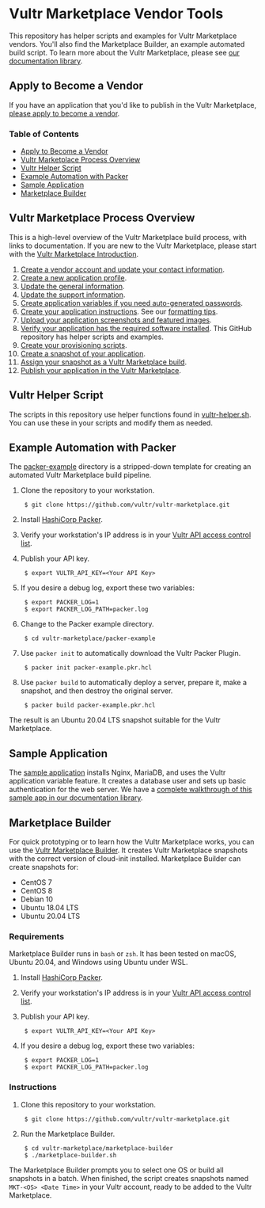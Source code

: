 # Vultr Marketplace Vendor Tools

This repository has helper scripts and examples for Vultr Marketplace vendors. You'll also find the Marketplace Builder, an example automated build script. To learn more about the Vultr Marketplace, please see [our documentation library](https://www.vultr.com/docs/vultr-marketplace).

## Apply to Become a Vendor

If you have an application that you'd like to publish in the Vultr Marketplace, [please apply to become a vendor](https://www.vultr.com/marketplace/become-a-verified-vendor/).

### Table of Contents

* [Apply to Become a Vendor](#apply-to-become-a-vendor)
* [Vultr Marketplace Process Overview](#vultr-marketplace-process-overview)
* [Vultr Helper Script](#vultr-helper-script)
* [Example Automation with Packer](#example-automation-with-packer)
* [Sample Application](#sample-application)
* [Marketplace Builder](#marketplace-builder)

## Vultr Marketplace Process Overview

This is a high-level overview of the Vultr Marketplace build process, with links to documentation. If you are new to the Vultr Marketplace, please start with the [Vultr Marketplace Introduction](https://www.vultr.com/docs/vultr-marketplace).

1. [Create a vendor account and update your contact information](https://www.vultr.com/docs/marketplace-vendor-settings).
1. [Create a new application profile](https://www.vultr.com/docs/marketplace-applications).
1. [Update the general information](https://www.vultr.com/docs/vultr-marketplace-general-information).
1. [Update the support information](https://www.vultr.com/docs/vultr-marketplace-support-information).
1. [Create application variables if you need auto-generated passwords](https://www.vultr.com/docs/vultr-marketplace-application-variables).
1. [Create your application instructions](https://www.vultr.com/docs/vultr-marketplace-application-instructions). See our [formatting tips](https://www.vultr.com/docs/vultr-marketplace-tips-for-readme-and-app-instructions).
1. [Upload your application screenshots and featured images](https://www.vultr.com/docs/vultr-marketplace-gallery).
1. [Verify your application has the required software installed](https://www.vultr.com/docs/vultr-marketplace-requirements). This GitHub repository has helper scripts and examples.
1. [Create your provisioning scripts](https://www.vultr.com/docs/vultr-marketplace-variables-and-provisioning-scripts).
1. [Create a snapshot of your application](https://www.vultr.com/docs/vultr-marketplace-snapshots).
1. [Assign your snapshot as a Vultr Marketplace build](https://www.vultr.com/docs/vultr-marketplace-builds).
1. [Publish your application in the Vultr Marketplace](https://www.vultr.com/docs/vultr-marketplace-publication-settings).

## Vultr Helper Script

The scripts in this repository use helper functions found in [vultr-helper.sh](/helper-scripts/vultr-helper.sh). You can use these in your scripts and modify them as needed.

## Example Automation with Packer

The [packer-example](/packer-example) directory is a stripped-down template for creating an automated Vultr Marketplace build pipeline.

1. Clone the repository to your workstation.

        $ git clone https://github.com/vultr/vultr-marketplace.git

1. Install [HashiCorp Packer](https://learn.hashicorp.com/tutorials/packer/get-started-install-cli).
1. Verify your workstation's IP address is in your [Vultr API access control list](https://my.vultr.com/settings/#settingsapi).
1. Publish your API key.

        $ export VULTR_API_KEY=<Your API Key>

1. If you desire a debug log, export these two variables:

        $ export PACKER_LOG=1
        $ export PACKER_LOG_PATH=packer.log

1. Change to the Packer example directory.

        $ cd vultr-marketplace/packer-example

1. Use `packer init` to automatically download the Vultr Packer Plugin.

        $ packer init packer-example.pkr.hcl

1. Use `packer build` to automatically deploy a server, prepare it, make a snapshot, and then destroy the original server.

        $ packer build packer-example.pkr.hcl

The result is an Ubuntu 20.04 LTS snapshot suitable for the Vultr Marketplace.

## Sample Application

The [sample application](/sample-app) installs Nginx, MariaDB, and uses the Vultr application variable feature. It creates a database user and sets up basic authentication for the web server. We have a [complete walkthrough of this sample app in our documentation library](https://www.vultr.com/docs/how-to-build-an-example-vultr-marketplace-application).

## Marketplace Builder

For quick prototyping or to learn how the Vultr Marketplace works, you can use the [Vultr Marketplace Builder](/marketplace-builder). It creates Vultr Marketplace snapshots with the correct version of cloud-init installed. Marketplace Builder can create snapshots for:

* CentOS 7
* CentOS 8
* Debian 10
* Ubuntu 18.04 LTS
* Ubuntu 20.04 LTS

### Requirements

Marketplace Builder runs in `bash` or `zsh`. It has been tested on macOS, Ubuntu 20.04, and Windows using Ubuntu under WSL.

1. Install [HashiCorp Packer](https://learn.hashicorp.com/tutorials/packer/get-started-install-cli).
1. Verify your workstation's IP address is in your [Vultr API access control list](https://my.vultr.com/settings/#settingsapi).
1. Publish your API key.

        $ export VULTR_API_KEY=<Your API Key>

1. If you desire a debug log, export these two variables:

        $ export PACKER_LOG=1
        $ export PACKER_LOG_PATH=packer.log

### Instructions

1. Clone this repository to your workstation.

        $ git clone https://github.com/vultr/vultr-marketplace.git

1. Run the Marketplace Builder.

        $ cd vultr-marketplace/marketplace-builder
        $ ./marketplace-builder.sh

The Marketplace Builder prompts you to select one OS or build all snapshots in a batch. When finished, the script creates snapshots named `MKT-<OS> <Date Time>` in your Vultr account, ready to be added to the Vultr Marketplace.


